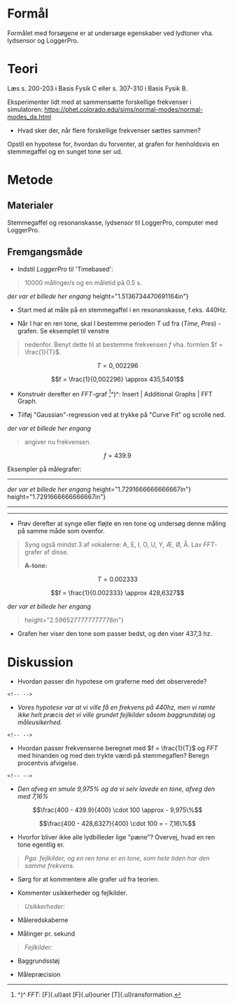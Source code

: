 # Formål

Formålet med forsøgene er at undersøge egenskaber ved lydtoner vha.
lydsensor og LoggerPro.

# Teori

Læs s. 200-203 i Basis Fysik C eller s. 307-310 i Basis Fysik B.

Eksperimenter lidt med at sammensætte forskellige frekvenser i
simulatoren:
<https://phet.colorado.edu/sims/normal-modes/normal-modes_da.html>

-   Hvad sker der, når flere forskellige frekvenser sættes sammen?

Opstil en hypotese for, hvordan du forventer, at grafen for henholdsvis
en stemmegaffel og en sunget tone ser ud.

# Metode

## Materialer

Stemmegaffel og resonanskasse, lydsensor til LoggerPro, computer med
LoggerPro.

## Fremgangsmåde

-   Indstil *LoggerPro* til 'Timebased':

> 10000 målinger/s og en måletid på 0.5 s.

*der var et billede her engang*
height="1.5136734470691164in"}

-   Start med at måle på en stemmegaffel i en resonanskasse, f.eks.
    440Hz.

-   Når I har en ren tone, skal I bestemme perioden *T* ud fra (*Time*,
    *Pres*) -grafen. Se eksemplet til venstre

> nedenfor. Benyt dette til at bestemme frekvensen *f* vha. formlen
> $f = \frac{1}{T}$.

$$T = 0,002296$$

$$f = \frac{1}{0,002296} \approx 435,5401$$

-   Konstruér derefter en *FFT*-graf [^1]^)^: Insert \| Additional
    Graphs \| FFT Graph.

-   Tilføj "Gaussian"-regression ved at trykke på "Curve Fit" og scrolle
    ned.

*der var et billede her engang*
> angiver nu frekvensen.

$$f = 439.9$$

Eksempler på målegrafer:

  ---------------------------------------------------------------------------------------------------------
*der var et billede her engang*
  height="1.7291666666666667in"}                       height="1.7291666666666667in"}
  ---------------------------------------------------- ----------------------------------------------------
                                                       

  ---------------------------------------------------------------------------------------------------------

-   Prøv derefter at synge eller fløjte en ren tone og undersøg denne
    måling på samme måde som ovenfor.

> Syng også mindst 3 af vokalerne: A, E, I, O, U, Y, Æ, Ø, Å. Lav
> *FFT*-grafer af disse.
>
> **A-tone:**

$$T = 0.002333$$

$$f = \frac{1}{0.002333} \approx 428,6327$$

*der var et billede her engang*
> height="2.5965277777777778in"}

-   Grafen her viser den tone som passer bedst, og den viser 437,3 hz.

# Diskussion

-   Hvordan passer din hypotese om graferne med det observerede?

```{=html}
<!-- -->
```
-   *Vores hypotese var at vi ville få en frekvens på 440hz, men vi
    ramte ikke helt præcis det vi ville grundet fejlkilder såsom
    baggrundstøj og måleusikerhed.*

```{=html}
<!-- -->
```
-   Hvordan passer frekvenserne beregnet med $f = \frac{1}{T}$ og *FFT*
    med hinanden og med den trykte værdi på stemmegaflen? Beregn
    procentvis afvigelse.

```{=html}
<!-- -->
```
-   *Den afveg en smule 9,975% og da vi selv lavede en tone, afveg den
    med 7,16%*

$$\frac{400 - 439.9}{400} \cdot 100 \approx - 9,975\%$$

$$\frac{400 - 428,6327}{400} \cdot 100 = - 7,16\%$$

-   Hvorfor bliver ikke alle lydbilleder lige "pæne"? Overvej, hvad en
    ren tone egentlig er.

> *Pga. fejlkilder, og en ren tone er en tone, som hele tiden har den
> samme frekvens.*

-   Sørg for at kommentere alle grafer ud fra teorien.

-   Kommenter usikkerheder og fejlkilder.

> *Usikkerheder:*

-   Måleredskaberne

-   Målinger pr. sekund

> *Fejlkilder:*

-   Baggrundsstøj

-   Målepræcision

[^1]: ^)^ *FFT*: [F]{.ul}ast [F]{.ul}ourier [T]{.ul}ransformation.
